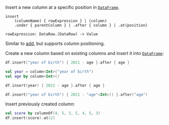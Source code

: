 [//]: # (title: insert)

<!---IMPORT org.jetbrains.kotlinx.dataframe.samples.api.Modify-->

Insert a new column at a specific position in [`DataFrame`](DataFrame.md). 

```text
insert 
    (columnName) { rowExpression } | (column)
    .under { parentColumn } | .after { column } | .at(position)

rowExpression: DataRow.(DataRow) -> Value
```

Similar to [add](add.md), but supports column positioning.

Create a new column based on existing columns and insert it into [`DataFrame`](DataFrame.md):

<!---FUN insert-->
<tabs>
<tab title="Properties">

```kotlin
df.insert("year of birth") { 2021 - age }.after { age }
```

</tab>
<tab title="Accessors">

```kotlin
val year = column<Int>("year of birth")
val age by column<Int>()

df.insert(year) { 2021 - age }.after { age }
```

</tab>
<tab title="Strings">

```kotlin
df.insert("year of birth") { 2021 - "age"<Int>() }.after("age")
```

</tab></tabs>
<dataFrame src="org.jetbrains.kotlinx.dataframe.samples.api.Modify.insert.html"/>
<!---END-->

Insert previously created column:

<!---FUN insertColumn-->

```kotlin
val score by columnOf(4, 5, 3, 5, 4, 5, 3)
df.insert(score).at(2)
```

<dataFrame src="org.jetbrains.kotlinx.dataframe.samples.api.Modify.insertColumn.html"/>
<!---END-->

